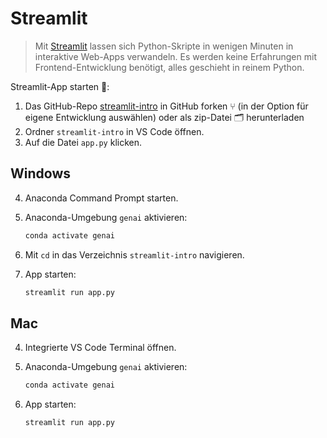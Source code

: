 # Streamlit

> Mit [Streamlit](https://streamlit.io) lassen sich Python-Skripte in wenigen Minuten in interaktive Web-Apps verwandeln.  Es werden keine  Erfahrungen mit Frontend-Entwicklung benötigt, alles geschieht in reinem Python.

Streamlit-App starten 🚀:

1. Das GitHub-Repo [streamlit-intro](https://github.com/kirenz/streamlit-intro) in GitHub forken ⑂ (in der Option für eigene Entwicklung auswählen) oder als zip-Datei 🗂️ herunterladen
2. Ordner `streamlit-intro` in VS Code öffnen.
3. Auf die Datei `app.py` klicken.


## Windows

4. Anaconda Command Prompt starten.
5. Anaconda-Umgebung `genai` aktivieren:

   ```bash
   conda activate genai
   ```

6. Mit `cd` in das Verzeichnis `streamlit-intro` navigieren.
7. App starten:

   ```bash
   streamlit run app.py
   ```

## Mac

4. Integrierte VS Code Terminal öffnen.
5. Anaconda-Umgebung `genai` aktivieren:

   ```bash
   conda activate genai
   ```

6. App starten:

   ```bash
   streamlit run app.py
   ```

